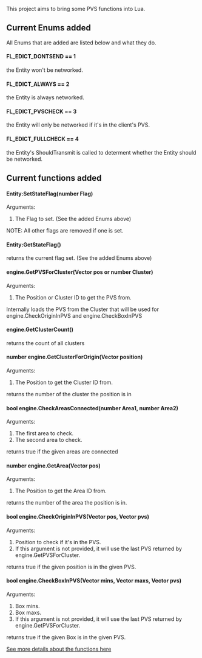 This project aims to bring some PVS functions into Lua.

## Current Enums added
All Enums that are added are listed below and what they do.

#### FL_EDICT_DONTSEND == 1
the Entity won't be networked.

#### FL_EDICT_ALWAYS == 2
the Entity is always networked.

#### FL_EDICT_PVSCHECK == 3
the Entity will only be networked if it's in the client's PVS.

#### FL_EDICT_FULLCHECK == 4
the Entity's ShouldTransmit is called to determent whether the Entity should be networked.

## Current functions added
#### Entity:SetStateFlag(number Flag)
Arguments:
1. The Flag to set. (See the added Enums above)

NOTE: All other flags are removed if one is set.

#### Entity:GetStateFlag()
returns the current flag set. (See the added Enums above)

#### engine.GetPVSForCluster(Vector pos or number Cluster)
Arguments:
1. The Position or Cluster ID to get the PVS from.

Internally loads the PVS from the Cluster that will be used for engine.CheckOriginInPVS and engine.CheckBoxInPVS

#### engine.GetClusterCount() 
returns the count of all clusters

#### number engine.GetClusterForOrigin(Vector position) 
Arguments:
1. The Position to get the Cluster ID from.

returns the number of the cluster the position is in

#### bool engine.CheckAreasConnected(number Area1, number Area2) 
Arguments:
1. The first area to check.
2. The second area to check.

returns true if the given areas are connected

#### number engine.GetArea(Vector pos) 
Arguments:
1. The Position to get the Area ID from.

returns the number of the area the position is in.

#### bool engine.CheckOriginInPVS(Vector pos, Vector pvs)
Arguments:
1. Position to check if it's in the PVS.
2. If this argument is not provided, it will use the last PVS returned by engine.GetPVSForCluster.  

returns true if the given position is in the given PVS.

#### bool engine.CheckBoxInPVS(Vector mins, Vector maxs, Vector pvs)
Arguments:
1. Box mins.
2. Box maxs.
3. If this argument is not provided, it will use the last PVS returned by engine.GetPVSForCluster.  

returns true if the given Box is in the given PVS.

[See more details about the functions here](https://developer.valvesoftware.com/wiki/PVS)
